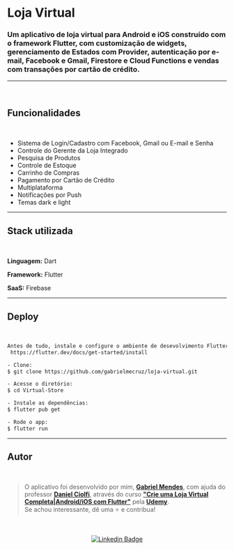 
# Loja Virtual

### Um aplicativo de loja virtual para Android e iOS construído com o framework Flutter, com customização de widgets, gerenciamento de Estados com Provider, autenticação por e-mail, Facebook e Gmail, Firestore e Cloud Functions e vendas com transações por cartão de crédito. 

---
<br>

## Funcionalidades
<br>

- Sistema de Login/Cadastro com Facebook, Gmail ou E-mail e Senha
- Controle do Gerente da Loja Integrado
- Pesquisa de Produtos
- Controle de Estoque
- Carrinho de Compras
- Pagamento por Cartão de Crédito
- Multiplataforma
- Notificações por Push
- Temas dark e light

---

## Stack utilizada
<br>

**Linguagem:** Dart

**Framework:** Flutter

**SaaS:** Firebase

---

## Deploy
<br>

```bash
Antes de tudo, instale e configure o ambiente de desevolvimento Flutter em seu computador:
 https://flutter.dev/docs/get-started/install

- Clone:
$ git clone https://github.com/gabrielmecruz/loja-virtual.git

- Acesse o diretório:
$ cd Virtual-Store

- Instale as dependências:
$ flutter pub get

- Rode o app: 
$ flutter run
```
---

## Autor

<br>

   >O aplicativo foi desenvolvido por mim, **[Gabriel Mendes](https://www.linkedin.com/in/gabrielmecruz/)**, com ajuda do professor **[Daniel Ciolfi](https://linkedin.com/in/danielciolfi)**, através do curso **["Crie uma Loja Virtual Completa|Android/iOS com Flutter"](https://www.udemy.com/course/lojaflutter/)** pela **[Udemy](https://www.udemy.com/)**.<br>
   Se achou interessante, dê uma ⭐ e contribua!

   <br>

   <div align="center">

   [![Linkedin Badge](https://img.shields.io/badge/-Gabriel%20Mendes-0b5e86?style=flat-square&logo=Linkedin&logoColor=white&link=https://www.linkedin.com/in/gabrielmecruz/)](https://www.linkedin.com/in/gabrielmecruz/)

   </div>

